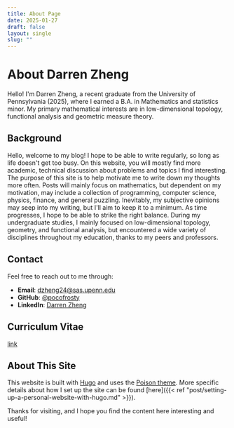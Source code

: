 ```yaml
---
title: About Page
date: 2025-01-27
draft: false
layout: single
slug: ""
---
```


# About Darren Zheng

Hello! I'm Darren Zheng, a recent graduate from the University of Pennsylvania (2025), where I earned a B.A. in Mathematics and statistics minor. My primary mathematical interests are in low-dimensional topology, functional analysis and geometric measure theory. 

## Background

Hello, welcome to my blog! I hope to be able to write regularly, so long as life doesn't get too busy. On this website, you will mostly find more academic, technical discussion about problems and topics I find interesting. The purpose of this site is to help motivate me to write down my thoughts more often. Posts will mainly focus on mathematics, but dependent on my motivation, may include a collection of programming, computer science, physics, finance, and general puzzling. Inevitably, my subjective opinions may seep into my writing, but I'll aim to keep it to a minimum. As time progresses, I hope to be able to strike the right balance. During my undergraduate studies, I mainly focused on low-dimensional topology, geometry, and functional analysis, but encountered a wide variety of disciplines throughout my education, thanks to my peers and professors.

## Contact

Feel free to reach out to me through:

- **Email**: [dzheng24@sas.upenn.edu](mailto:dzheng24@sas.upenn.edu)
- **GitHub**: [@pocofrosty](https://github.com/pocofrosty)
- **LinkedIn**: [Darren Zheng](https://www.linkedin.com/in/darrenzheng24/)

## Curriculum Vitae
[link](/DRP-files/Dehn-Twists.pdf)

## About This Site

This website is built with [Hugo](https://gohugo.io/) and uses the [Poison theme](https://github.com/lukeorth/poison). More specific details about how I set up the site can be found [here]({{< ref "post/setting-up-a-personal-website-with-hugo.md" >}}).

Thanks for visiting, and I hope you find the content here interesting and useful!
